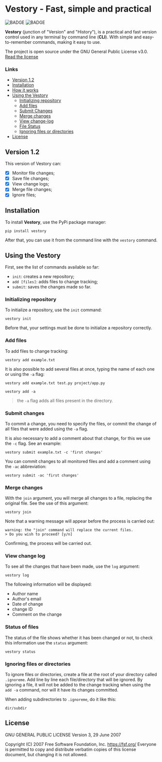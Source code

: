 # Vestory - Fast, simple and practical

![BADGE](https://img.shields.io/static/v1?label=license&message=GPL%20v3.0&color=red&style=flat-square)
![BADGE](https://img.shields.io/static/v1?label=language&message=Python&color=orange&style=flat-square)

**Vestory** (junction of "Version" and "History"), is a practical and fast version control used in any terminal by command line (**CLI**). With simple and easy-to-remember commands, making it easy to use.

The project is open source under the GNU General Public License v3.0. [Read the license](#License)

### Links

- [Version 1.2](#Version-1.2)
- [Installation](#Installation)
- [How it works](#How-it-works)
- [Using the Vestory](#Using-the-Vestory)
    - [Initializing repository](#Initializing-repository)
    - [Add files](#Add-files)
    - [Submit Changes](#Submit-Changes)
    - [Merge changes](#Merge-changes)
    - [View change-log](#View-change-log)
    - [File Status](#File-Status)
    - [Ignoring files or directories](#Ignoring-files-or-directories)
- [License](#License)

## Version 1.2

This version of Vestory can:

- [x] Monitor file changes;
- [x] Save file changes;
- [x] View change logs;
- [x] Merge file changes;
- [x] Ignore files;

## Installation

To install **Vestory**, use the PyPi package manager:

```
pip install vestory
```

After that, you can use it from the command line with the `vestory` command.

## Using the Vestory

First, see the list of commands available so far:

- `init`: creates a new repository;
- `add [files]`: adds files to change tracking;
- `submit`: saves the changes made so far.

### Initializing repository

To initialize a repository, use the `init` command:

```
vestory init
```

Before that, your settings must be done to initialize a repository
correctly.

### Add files

To add files to change tracking:

```
vestory add example.txt
```

It is also possible to add several files at once, typing the name of each one or using the `-a` flag:

```
vestory add example.txt test.py project/app.py
```
```
vestory add -a
```

> the `-a` flag adds all files present in the directory.

### Submit changes

To commit a change, you need to specify the files, or commit the change of all files that were added using the `-a` flag.

It is also necessary to add a comment about that change, for this we use the `-c` flag. See an example:

```
vestory submit example.txt -c 'first changes'
```

You can commit changes to all monitored files and add a comment using the `-ac` abbreviation:

```
vestory submit -ac 'first changes'
```

### Merge changes

With the `join` argument, you will merge all changes to a file, replacing the original file. See the use of this argument:

```
vestory join
```
<!--
This command will make all files being tracked merge your changes. It is also possible to merge changes from just one file:

```
vestory join test.txt
``` -->

Note that a warning message will appear before the process is carried out:

```
warning: the "join" command will replace the current files.
> Do you wish to proceed? [y/n]
```

Confirming, the process will be carried out.

### View change log

To see all the changes that have been made, use the `log` argument:

```
vestory log
```

The following information will be displayed:

- Author name
- Author's email
- Date of change
- change ID
- Comment on the change

### Status of files

The status of the file shows whether it has been changed or not, to check this information use the `status` argument:

```
vestory status
```

### Ignoring files or directories

To ignore files or directories, create a file at the root of your directory called `.ignoreme`. Add line by line each file/directory that will be ignored. By ignoring a file, it will not be added to the change tracking when using the `add -a` command, nor will it have its changes committed.

When adding subdirectories to `.ignoreme`, do it like this:

```
dir/subdir
```

## License

GNU GENERAL PUBLIC LICENSE
Version 3, 29 June 2007

Copyright (C) 2007 Free Software Foundation, Inc. <https://fsf.org/>
Everyone is permitted to copy and distribute verbatim copies
of this license document, but changing it is not allowed.
